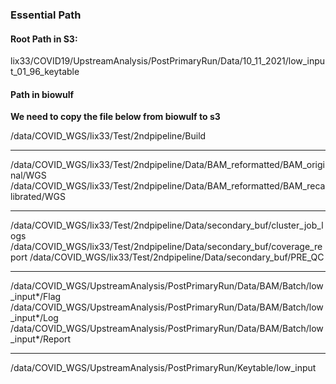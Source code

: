 ### Essential Path
#### Root Path in S3: 
lix33/COVID19/UpstreamAnalysis/PostPrimaryRun/Data/10_11_2021/low_input_01_96_keytable
 
#### Path in biowulf
**We need to copy the file below from biowulf to s3**

/data/COVID_WGS/lix33/Test/2ndpipeline/Build

---

/data/COVID_WGS/lix33/Test/2ndpipeline/Data/BAM_reformatted/BAM_original/WGS
/data/COVID_WGS/lix33/Test/2ndpipeline/Data/BAM_reformatted/BAM_recalibrated/WGS
 
---
/data/COVID_WGS/lix33/Test/2ndpipeline/Data/secondary_buf/cluster_job_logs
/data/COVID_WGS/lix33/Test/2ndpipeline/Data/secondary_buf/coverage_report
/data/COVID_WGS/lix33/Test/2ndpipeline/Data/secondary_buf/PRE_QC
 
--- 
/data/COVID_WGS/UpstreamAnalysis/PostPrimaryRun/Data/BAM/Batch/low_input*/Flag
/data/COVID_WGS/UpstreamAnalysis/PostPrimaryRun/Data/BAM/Batch/low_input*/Log
/data/COVID_WGS/UpstreamAnalysis/PostPrimaryRun/Data/BAM/Batch/low_input*/Report

---
/data/COVID_WGS/UpstreamAnalysis/PostPrimaryRun/Keytable/low_input

